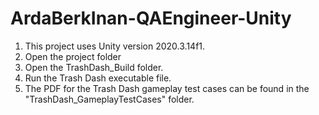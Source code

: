 # ArdaBerkInan-QAEngineer-Unity

1. This project uses Unity version 2020.3.14f1.
2. Open the project folder
3. Open the TrashDash_Build folder. 
4. Run the Trash Dash executable file. 
5. The PDF for the Trash Dash gameplay test cases can be found in the "TrashDash_GameplayTestCases" folder.
